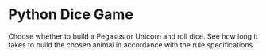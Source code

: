 # Python Dice Game
 Choose whether to build a Pegasus or Unicorn and roll dice. See how long it takes to build the chosen animal in accordance with the rule specifications.
